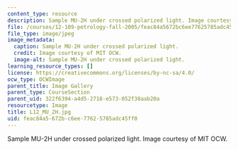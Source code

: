 ```yaml
---
content_type: resource
description: Sample MU-2H under crossed polarized light. Image courtesy of MIT OCW.
file: /courses/12-109-petrology-fall-2005/feac84a5672bc6ee77625785adc45ff0_L12_MU_2H.jpg
file_type: image/jpeg
image_metadata:
  caption: Sample MU-2H under crossed polarized light.
  credit: Image courtesy of MIT OCW.
  image-alt: Sample MU-2H under crossed polarized light.
learning_resource_types: []
license: https://creativecommons.org/licenses/by-nc-sa/4.0/
ocw_type: OCWImage
parent_title: Image Gallery
parent_type: CourseSection
parent_uid: 322f6394-a4d5-2718-e573-052f38aab20a
resourcetype: Image
title: L12_MU_2H.jpg
uid: feac84a5-672b-c6ee-7762-5785adc45ff0
---
```

Sample MU-2H under crossed polarized light. Image courtesy of MIT OCW.